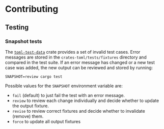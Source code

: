# Contributing

## Testing

### Snapshot tests
The [`toml-test-data`](https://crates.io/crates/toml-test-data) crate provides a set of invalid test cases.
Error messages are stored in the `crates-toml/tests/fixtures` directory and compared in the test suite.
If an error message has changed or a new test case was added, the new output can be reviewed and stored by running:
```
SNAPSHOT=review cargo test
```
Possible values for the `SNAPSHOT` environment variable are:
- `fail` (default) to just fail the test with an error message.
- `review` to review each change individually and decide whether to update the output fixture.
- `revise` to review correct fixtures and decide whether to invalidate (remove) them.
- `force` to update all output fixtures
